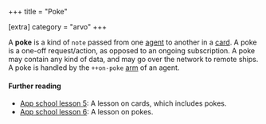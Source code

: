 +++
title = "Poke"

[extra]
category = "arvo"
+++

A **poke** is a kind of `note` passed from one
[agent](/reference/glossary/agent) to another in a
[card](/reference/glossary/card). A poke is a one-off request/action, as opposed
to an ongoing subscription. A poke may contain any kind of data, and may go over
the network to remote ships. A poke is handled by the `++on-poke`
[arm](/reference/glossary/arm) of an agent.

#### Further reading

- [App school lesson 5](/guides/core/app-school/5-cards): A lesson on cards,
  which includes pokes.
- [App school lesson 6](/guides/core/app-school/6-pokes): A lesson on pokes.
